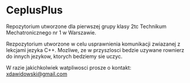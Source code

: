 # CeplusPlus

Repozytorium utworzone dla pierwszej grupy klasy 2tc Technikum Mechatronicznego nr 1 w Warszawie.

Rezpozytorium utworzone w celu usprawnienia komunikacji zwiazanej z lekcjami jezyka C++. Mozliwe, ze w przyszlosci bedzie uzywane rownierz do innych jezykow, ktorych bedziemy sie uczyc.

W razie jakichkolwiek watpliwosci prosze o kontakt: xdawidowski@gmail.com

